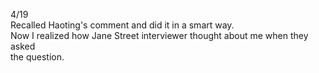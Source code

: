 4/19\
Recalled Haoting's comment and did it in a smart way.\
Now I realized how Jane Street interviewer thought about me when they asked\
the question.
